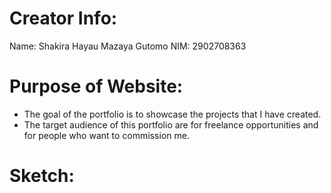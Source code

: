 # Creator Info:
Name: Shakira Hayau Mazaya Gutomo
NIM: 2902708363

# Purpose of Website: 
- The goal of the portfolio is to showcase the projects that I have created. 
- The target audience of this portfolio are for freelance  opportunities and for people who want to commission me. 

# Sketch:



